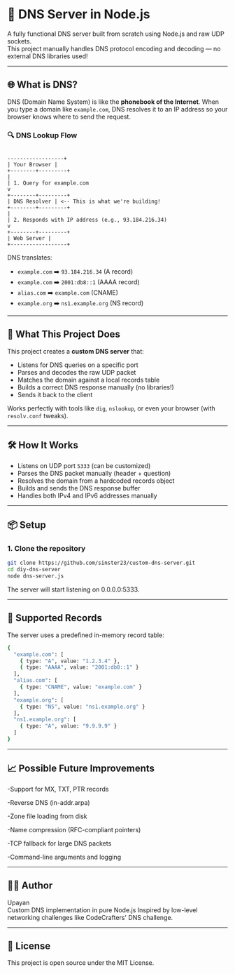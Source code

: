 # 🧠 DNS Server in Node.js

A fully functional DNS server built from scratch using Node.js and raw UDP sockets.  
This project manually handles DNS protocol encoding and decoding — no external DNS libraries used!

---

## 🌐 What is DNS?

DNS (Domain Name System) is like the **phonebook of the Internet**. When you type a domain like `example.com`, DNS resolves it to an IP address so your browser knows where to send the request.

### 🔍 DNS Lookup Flow
```

------------------+
| Your Browser |
+--------+---------+
|
| 1. Query for example.com
v
+--------+---------+
| DNS Resolver | <-- This is what we're building!
+--------+---------+
|
| 2. Responds with IP address (e.g., 93.184.216.34)
v
+--------+---------+
| Web Server |
+------------------+
```

DNS translates:

- `example.com` ➡️ `93.184.216.34` (A record)
- `example.com` ➡️ `2001:db8::1` (AAAA record)
- `alias.com` ➡️ `example.com` (CNAME)
- `example.org` ➡️ `ns1.example.org` (NS record)

---

## 🚀 What This Project Does

This project creates a **custom DNS server** that:
- Listens for DNS queries on a specific port
- Parses and decodes the raw UDP packet
- Matches the domain against a local records table
- Builds a correct DNS response manually (no libraries!)
- Sends it back to the client

Works perfectly with tools like `dig`, `nslookup`, or even your browser (with `resolv.conf` tweaks).

---

## 🛠️ How It Works

- Listens on UDP port `5333` (can be customized)
- Parses the DNS packet manually (header + question)
- Resolves the domain from a hardcoded records object
- Builds and sends the DNS response buffer
- Handles both IPv4 and IPv6 addresses manually

---

## 📦 Setup

### 1. Clone the repository

```bash
git clone https://github.com/sinster23/custom-dns-server.git
cd diy-dns-server
node dns-server.js
```
The server will start listening on 0.0.0.0:5333.

---

## 🧾 Supported Records

The server uses a predefined in-memory record table:
```bash
{
  "example.com": [
    { type: "A", value: "1.2.3.4" },
    { type: "AAAA", value: "2001:db8::1" }
  ],
  "alias.com": [
    { type: "CNAME", value: "example.com" }
  ],
  "example.org": [
    { type: "NS", value: "ns1.example.org" }
  ],
  "ns1.example.org": [
    { type: "A", value: "9.9.9.9" }
  ]
}
```

---

## 📈 Possible Future Improvements
-Support for MX, TXT, PTR records

-Reverse DNS (in-addr.arpa)

-Zone file loading from disk

-Name compression (RFC-compliant pointers)

-TCP fallback for large DNS packets

-Command-line arguments and logging

---

## 🧑‍💻 Author
Upayan </br>
Custom DNS implementation in pure Node.js
Inspired by low-level networking challenges like CodeCrafters' DNS challenge.

---

## 📜 License
This project is open source under the MIT License.
